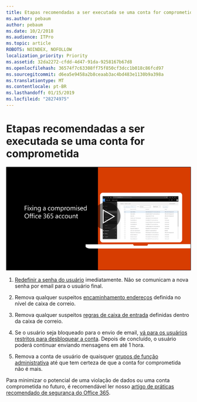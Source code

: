 ```yaml
---
title: Etapas recomendadas a ser executada se uma conta for comprometida
ms.author: pebaum
author: pebaum
ms.date: 10/2/2018
ms.audience: ITPro
ms.topic: article
ROBOTS: NOINDEX, NOFOLLOW
localization_priority: Priority
ms.assetid: 32da2272-cfdd-4d47-91da-9258167b67d8
ms.openlocfilehash: 36574f7c63308ff75f850cf3dcc1b018c86fcd97
ms.sourcegitcommit: d6ea5e9458a2b8ceaab3ac4bd483e1130b9a398a
ms.translationtype: MT
ms.contentlocale: pt-BR
ms.lasthandoff: 01/15/2019
ms.locfileid: "28274975"
---
```

# <a name="recommended-steps-to-take-if-an-account-is-compromised"></a>Etapas recomendadas a ser executada se uma conta for comprometida

[![Corrigindo uma conta do Office 365 comprometida](media/797f355b-22a1-468e-91a4-a9d5bc45b19a.png)](https://www.microsoft.com/videoplayer/embed/RE2jvOb?pid=ocpVideo0-innerdiv-oneplayer&amp;postJsllMsg=true&amp;maskLevel=20&amp;autoplay=true)
  
1. [Redefinir a senha do usuário](https://support.office.com/article/7a5d073b-7fae-4aa5-8f96-9ecd041aba9c) imediatamente. Não se comunicam a nova senha por email para o usuário final. 
    
2. Remova qualquer suspeitos [encaminhamento endereços](https://support.office.com/article/ab5eb117-0f22-4fa7-a662-3a6bdb0add74) definida no nível de caixa de correio. 
    
3. Remova qualquer suspeitos [regras de caixa de entrada](https://support.office.com/article/1433E3A0-7FB0-4999-B536-50E05CB67FED) definidas dentro da caixa de correio. 
    
4. Se o usuário seja bloqueado para o envio de email, [vá para os usuários restritos para desbloquear a conta](https://protection.office.com/?hash=/restrictedusers). Depois de concluído, o usuário poderá continuar enviando mensagens em até 1 hora.
    
5. Remova a conta de usuário de quaisquer [grupos de função administrativa](https://support.office.com/article/eac4d046-1afd-4f1a-85fc-8219c79e1504) até que tem certeza de que a conta for comprometida não é mais. 
    
Para minimizar o potencial de uma violação de dados ou uma conta comprometida no futuro, é recomendável ler nosso [artigo de práticas recomendado de segurança do Office 365](https://support.office.com/article/9295e396-e53d-49b9-ae9b-0b5828cdedc3).
  

